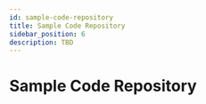 ```yaml
---
id: sample-code-repository
title: Sample Code Repository
sidebar_position: 6
description: TBD
---
```


# Sample Code Repository
